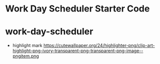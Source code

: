 # Work Day Scheduler Starter Code
# work-day-scheduler

- highlight mark
https://cutewallpaper.org/24/highlighter-png/clip-art-highlight-png-ivory-transparent-png-transparent-png-image--pngitem.png
